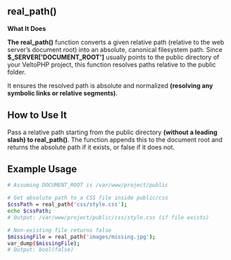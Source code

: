 real_path()
-----------

**What It Does**

**The real_path()** function converts a given relative path (relative to the web server’s document root) into an absolute, canonical filesystem path. Since **$_SERVER['DOCUMENT_ROOT']** usually points to the public directory of your VeltoPHP project, this function resolves paths relative to the public folder.

It ensures the resolved path is absolute and normalized **(resolving any symbolic links or relative segments)**.

How to Use It
-------------

Pass a relative path starting from the public directory **(without a leading slash) to real_path()**. The function appends this to the document root and returns the absolute path if it exists, or false if it does not.

Example Usage
-------------

```bash
# Assuming DOCUMENT_ROOT is /var/www/project/public

# Get absolute path to a CSS file inside public/css
$cssPath = real_path('css/style.css');
echo $cssPath;
# Output: /var/www/project/public/css/style.css (if file exists)

# Non-existing file returns false
$missingFile = real_path('images/missing.jpg');
var_dump($missingFile);
# Output: bool(false)

```
